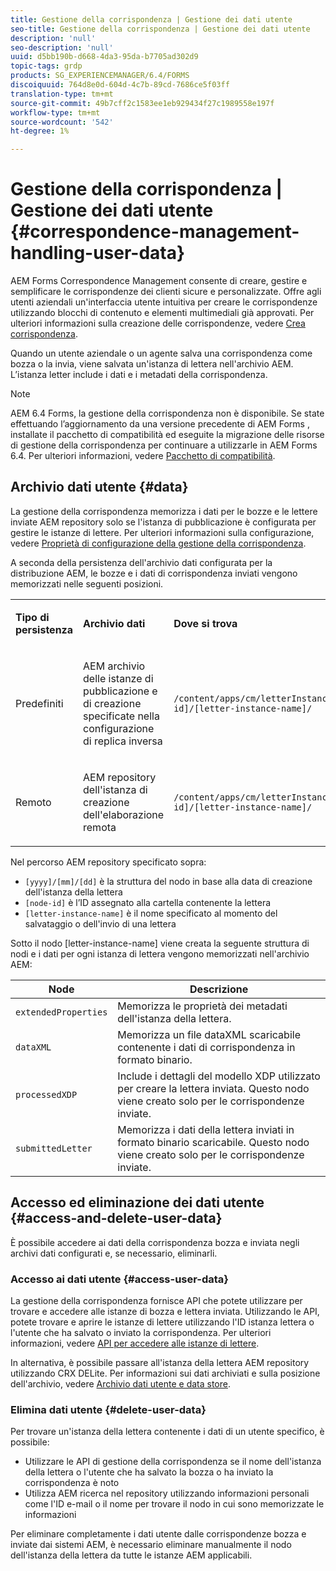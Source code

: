 ```yaml
---
title: Gestione della corrispondenza | Gestione dei dati utente
seo-title: Gestione della corrispondenza | Gestione dei dati utente
description: 'null'
seo-description: 'null'
uuid: d5bb190b-d668-4da3-95da-b7705ad302d9
topic-tags: grdp
products: SG_EXPERIENCEMANAGER/6.4/FORMS
discoiquuid: 764d8e0d-604d-4c7b-89cd-7686ce5f03ff
translation-type: tm+mt
source-git-commit: 49b7cff2c1583ee1eb929434f27c1989558e197f
workflow-type: tm+mt
source-wordcount: '542'
ht-degree: 1%

---
```



# Gestione della corrispondenza | Gestione dei dati utente {#correspondence-management-handling-user-data}

 AEM Forms Correspondence Management consente di creare, gestire e semplificare le corrispondenze dei clienti sicure e personalizzate. Offre agli utenti aziendali un&#39;interfaccia utente intuitiva per creare le corrispondenze utilizzando blocchi di contenuto e elementi multimediali già approvati. Per ulteriori informazioni sulla creazione delle corrispondenze, vedere [Crea corrispondenza](/help/forms/using/create-correspondence.md).

Quando un utente aziendale o un agente salva una corrispondenza come bozza o la invia, viene salvata un&#39;istanza di lettera nell&#39;archivio AEM. L’istanza letter include i dati e i metadati della corrispondenza.

>[!NOTE]
>
>AEM 6.4 Forms, la gestione della corrispondenza non è disponibile. Se state effettuando l’aggiornamento da una versione precedente di AEM Forms , installate il pacchetto di compatibilità ed eseguite la migrazione delle risorse di gestione della corrispondenza per continuare a utilizzarle in AEM Forms 6.4. Per ulteriori informazioni, vedere [Pacchetto di compatibilità](/help/forms/using/compatibility-package.md).

## Archivio dati utente {#data}

La gestione della corrispondenza memorizza i dati per le bozze e le lettere inviate AEM repository solo se l&#39;istanza di pubblicazione è configurata per gestire le istanze di lettere. Per ulteriori informazioni sulla configurazione, vedere [Proprietà di configurazione della gestione della corrispondenza](/help/forms/using/cm-configuration-properties.md).

A seconda della persistenza dell&#39;archivio dati configurata per la distribuzione AEM, le bozze e i dati di corrispondenza inviati vengono memorizzati nelle seguenti posizioni.

<table> 
 <tbody>
  <tr>
   <td><p><strong>Tipo di persistenza</strong></p> </td> 
   <td><p><strong>Archivio dati</strong></p> </td> 
   <td><p><strong>Dove si trova</strong></p> </td> 
  </tr>
  <tr>
   <td><p>Predefiniti</p> </td> 
   <td><p>AEM archivio delle istanze di pubblicazione e di creazione specificate nella configurazione di replica inversa</p> </td> 
   <td><p><code>/content/apps/cm/letterInstances/[yyyy]/[mm]/[dd]/[node-id]/[letter-instance-name]/</code> </p> </td> 
  </tr>
  <tr>
   <td><p>Remoto</p> </td> 
   <td><p>AEM repository dell'istanza di creazione dell'elaborazione remota</p> </td> 
   <td><p><code>/content/apps/cm/letterInstances/[yyyy]/[mm]/[dd]/[node-id]/[letter-instance-name]/</code></p> </td> 
  </tr>
 </tbody>
</table>

Nel percorso AEM repository specificato sopra:

* `[yyyy]/[mm]/[dd]` è la struttura del nodo in base alla data di creazione dell&#39;istanza della lettera
* `[node-id]` è l’ID assegnato alla cartella contenente la lettera
* `[letter-instance-name]` è il nome specificato al momento del salvataggio o dell&#39;invio di una lettera

Sotto il nodo [letter-instance-name] viene creata la seguente struttura di nodi e i dati per ogni istanza di lettera vengono memorizzati nell&#39;archivio AEM:

| Node | Descrizione |
|---|---|
| `extendedProperties` | Memorizza le proprietà dei metadati dell&#39;istanza della lettera. |
| `dataXML` | Memorizza un file dataXML scaricabile contenente i dati di corrispondenza in formato binario. |
| `processedXDP` | Include i dettagli del modello XDP utilizzato per creare la lettera inviata. Questo nodo viene creato solo per le corrispondenze inviate. |
| `submittedLetter` | Memorizza i dati della lettera inviati in formato binario scaricabile. Questo nodo viene creato solo per le corrispondenze inviate. |

## Accesso ed eliminazione dei dati utente {#access-and-delete-user-data}

È possibile accedere ai dati della corrispondenza bozza e inviata negli archivi dati configurati e, se necessario, eliminarli.

### Accesso ai dati utente {#access-user-data}

La gestione della corrispondenza fornisce API che potete utilizzare per trovare e accedere alle istanze di bozza e lettera inviata. Utilizzando le API, potete trovare e aprire le istanze di lettere utilizzando l&#39;ID istanza lettera o l&#39;utente che ha salvato o inviato la corrispondenza. Per ulteriori informazioni, vedere [API per accedere alle istanze di lettere](/help/forms/using/cm-apis-to-access-letter-instances.md).

In alternativa, è possibile passare all&#39;istanza della lettera AEM repository utilizzando CRX DELite. Per informazioni sui dati archiviati e sulla posizione dell&#39;archivio, vedere [Archivio dati utente e data store](/help/forms/using/correspondence-management-handling-user-data.md#data).

### Elimina dati utente {#delete-user-data}

Per trovare un&#39;istanza della lettera contenente i dati di un utente specifico, è possibile:

* Utilizzare le API di gestione della corrispondenza se il nome dell&#39;istanza della lettera o l&#39;utente che ha salvato la bozza o ha inviato la corrispondenza è noto
* Utilizza AEM ricerca nel repository utilizzando informazioni personali come l&#39;ID e-mail o il nome per trovare il nodo in cui sono memorizzate le informazioni

Per eliminare completamente i dati utente dalle corrispondenze bozza e inviate dai sistemi AEM, è necessario eliminare manualmente il nodo dell&#39;istanza della lettera da tutte le istanze AEM applicabili.
